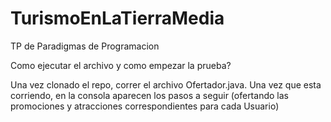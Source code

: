 # TurismoEnLaTierraMedia
TP de Paradigmas de Programacion

Como ejecutar el archivo y como empezar la prueba? 

Una vez clonado el repo, correr el archivo Ofertador.java. Una vez que esta corriendo, en la consola aparecen los pasos a seguir (ofertando las promociones y atracciones correspondientes para cada Usuario)
